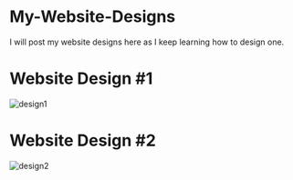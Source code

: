 # My-Website-Designs
I will post my website designs here as I keep learning how to design one.

  <h1>Website Design #1</h1>
  <img src="https://raw.githubusercontent.com/Nerimb/My-Website-Designs/main/Website%20Design%20%231/website1.PNG" alt="design1">

<h1>Website Design #2</h1>
  <img src="https://raw.githubusercontent.com/Nerimb/My-Website-Designs/main/Website%20Design%20%232/Design%20%232.PNG" alt="design2">
